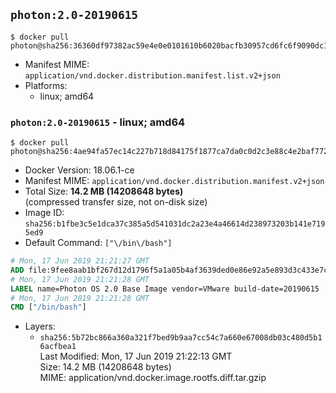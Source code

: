 ## `photon:2.0-20190615`

```console
$ docker pull photon@sha256:36360df97382ac59e4e0e0101610b6020bacfb30957cd6fc6f9090dc14c6b674
```

-	Manifest MIME: `application/vnd.docker.distribution.manifest.list.v2+json`
-	Platforms:
	-	linux; amd64

### `photon:2.0-20190615` - linux; amd64

```console
$ docker pull photon@sha256:4ae94fa57ec14c227b718d84175f1877ca7da0c0d2c3e88c4e2baf772538087c
```

-	Docker Version: 18.06.1-ce
-	Manifest MIME: `application/vnd.docker.distribution.manifest.v2+json`
-	Total Size: **14.2 MB (14208648 bytes)**  
	(compressed transfer size, not on-disk size)
-	Image ID: `sha256:b1fbe3c5e1dca37c385a5d541031dc2a23e4a46614d238973203b141e7195ed9`
-	Default Command: `["\/bin\/bash"]`

```dockerfile
# Mon, 17 Jun 2019 21:21:27 GMT
ADD file:9fee8aab1bf267d12d1796f5a1a05b4af3639ded0e86e92a5e893d3c433e7ce5 in / 
# Mon, 17 Jun 2019 21:21:28 GMT
LABEL name=Photon OS 2.0 Base Image vendor=VMware build-date=20190615
# Mon, 17 Jun 2019 21:21:28 GMT
CMD ["/bin/bash"]
```

-	Layers:
	-	`sha256:5b72bc866a360a321f7bed9b9aa7cc54c7a660e67008db03c480d5b16acfbea1`  
		Last Modified: Mon, 17 Jun 2019 21:22:13 GMT  
		Size: 14.2 MB (14208648 bytes)  
		MIME: application/vnd.docker.image.rootfs.diff.tar.gzip
